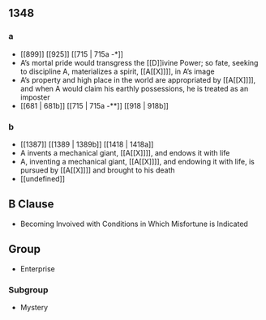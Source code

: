 ## 1348
### a
- [[899]] [[925]] [[715 | 715a -*]] 
- A’s mortal pride would transgress the [[D]]ivine Power; so fate, seeking to discipline A, materializes a spirit, [[A[[X]]]], in A’s image
- A’s property and high place in the world are appropriated by [[A[[X]]]], and when A would claim his earthly possessions, he is treated as an imposter
- [[681 | 681b]] [[715 | 715a *-***]] [[918 | 918b]] 

### b
- [[1387]] [[1389 | 1389b]] [[1418 | 1418a]] 
- A invents a mechanical giant, [[A[[X]]]], and endows it with life
- A, inventing a mechanical giant, [[A[[X]]]], and endowing it with life, is pursued by [[A[[X]]]] and brought to his death
- [[undefined]] 

## B Clause
- Becoming Invoived with Conditions in Which Misfortune is Indicated

## Group
- Enterprise

### Subgroup
- Mystery

